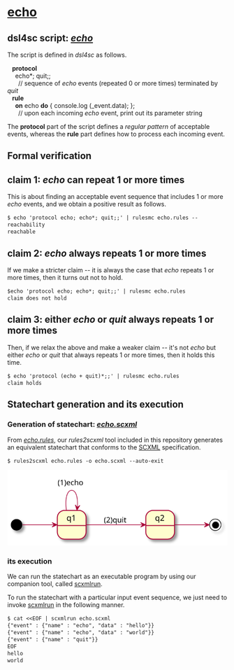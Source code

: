# [echo](echo.rules)

## dsl4sc script: [*echo*](echo.rules)

The script is defined in *dsl4sc* as follows.

&ensp; **protocol**  
&ensp;&ensp; echo\*; quit;;  
&ensp;&ensp;&ensp; // sequence of *echo* events (repeated 0 or more times) terminated by *quit*  
&ensp; **rule**  
&ensp;&ensp; **on** echo **do** { console.log (_event.data); };  
&ensp;&ensp;&ensp; // upon each incoming *echo* event, print out its parameter string

The **protocol** part of the script defines a _regular pattern_ of acceptable events,
whereas the **rule** part defines how to process each incoming event.


## Formal verification

## claim 1: _echo_ can repeat 1 or more times 

This is about finding an acceptable event sequence that includes 1 or more _echo_ events,
and we obtain a positive result as follows.

```
$ echo 'protocol echo; echo*; quit;;' | rulesmc echo.rules --reachability  
reachable
```

## claim 2: _echo_ always repeats 1 or more times 

If we make a stricter claim -- it is always the case that _echo_ repeats 1 or more times,
then it turns out not to hold.

```
$echo 'protocol echo; echo*; quit;;' | rulesmc echo.rules  
claim does not hold
```

## claim 3: either _echo_ or _quit_ always repeats 1 or more times 

Then, if we relax the above and make a weaker claim
-- it's not _echo_ but either _echo_ or _quit_ that always repeats 1 or more times,
then it holds this time.

```
$ echo 'protocol (echo + quit)*;;' | rulesmc echo.rules  
claim holds
```


## Statechart generation and its execution

### Generation of statechart: [*echo.scxml*](echo.scxml)

From [*echo.rules*](echo.rules), our _rules2scxml_ tool included in this repository generates
an equivalent statechart that conforms to the [SCXML](https://www.w3.org/TR/scxml/) specification.

```
$ rules2scxml echo.rules -o echo.scxml --auto-exit
```

![statechart](echo.svg)


### its execution

We can run the statechart as an executable program
by using our companion tool, called
[scxmlrun](https://github.com/ldltools/scxmlrun).

To run the statechart with a particular input event sequence,
we just need to invoke [scxmlrun](https://github.com/ldltools/scxmlrun) in the following manner.

```
$ cat <<EOF | scxmlrun echo.scxml  
{"event" : {"name" : "echo", "data" : "hello"}}  
{"event" : {"name" : "echo", "data" : "world"}}  
{"event" : {"name" : "quit"}}  
EOF  
hello  
world  
```

